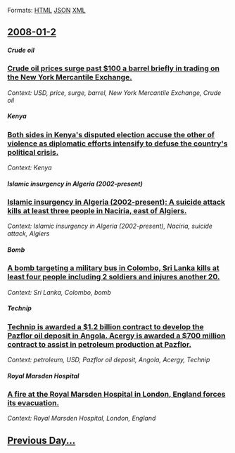 
Formats: [HTML](2008/01/2/index.html)  [JSON](2008/01/2/index.json)  [XML](2008/01/2/index.xml)  

## [2008-01-2](/news/2008/01/2/index.md)

##### Crude oil
### [ Crude oil prices surge past $100 a barrel briefly in trading on the New York Mercantile Exchange. ](/news/2008/01/2/crude-oil-prices-surge-past-100-a-barrel-briefly-in-trading-on-the-new-york-mercantile-exchange.md)
_Context: USD, price, surge, barrel, New York Mercantile Exchange, Crude oil_

##### Kenya
### [ Both sides in Kenya's disputed election accuse the other of violence as diplomatic efforts intensify to defuse the country's political crisis. ](/news/2008/01/2/both-sides-in-kenya-s-disputed-election-accuse-the-other-of-violence-as-diplomatic-efforts-intensify-to-defuse-the-country-s-political-cris.md)
_Context: Kenya_

##### Islamic insurgency in Algeria (2002-present)
### [ Islamic insurgency in Algeria (2002-present): A suicide attack kills at least three people in Naciria, east of Algiers. ](/news/2008/01/2/islamic-insurgency-in-algeria-2002apresent-a-suicide-attack-kills-at-least-three-people-in-naciria-east-of-algiers.md)
_Context: Islamic insurgency in Algeria (2002-present), Naciria, suicide attack, Algiers_

##### Bomb
### [ A bomb targeting a military bus in Colombo, Sri Lanka kills at least four people including 2 soldiers and injures another 20. ](/news/2008/01/2/a-bomb-targeting-a-military-bus-in-colombo-sri-lanka-kills-at-least-four-people-including-2-soldiers-and-injures-another-20.md)
_Context: Sri Lanka, Colombo, bomb_

##### Technip
### [ Technip is awarded a $1.2 billion contract to develop the Pazflor oil deposit in Angola. Acergy is awarded a $700 million contract to assist in petroleum production at Pazflor. ](/news/2008/01/2/technip-is-awarded-a-1-2-billion-contract-to-develop-the-pazflor-oil-deposit-in-angola-acergy-is-awarded-a-700-million-contract-to-assis.md)
_Context: petroleum, USD, Pazflor oil deposit, Angola, Acergy, Technip_

##### Royal Marsden Hospital
### [ A fire at the Royal Marsden Hospital in London, England forces its evacuation. ](/news/2008/01/2/a-fire-at-the-royal-marsden-hospital-in-london-england-forces-its-evacuation.md)
_Context: Royal Marsden Hospital, London, England_

## [Previous Day...](/news/2008/01/1/index.md)

